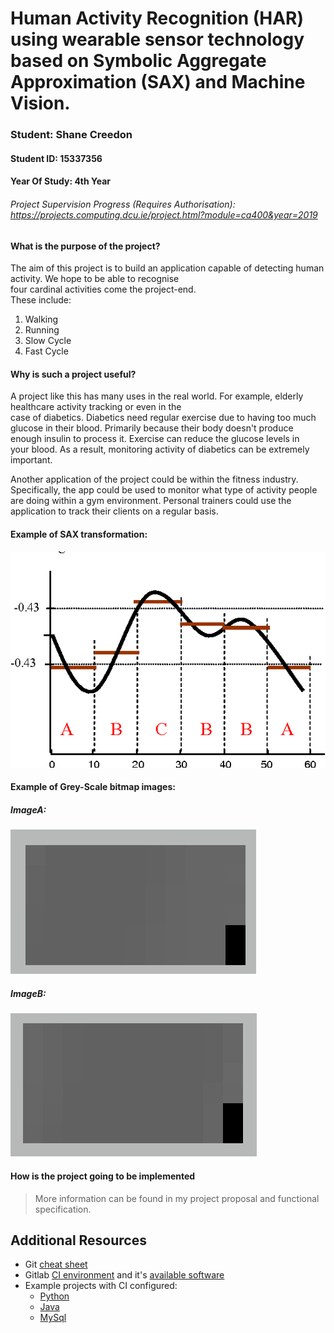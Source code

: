 # Human Activity Recognition (HAR) using wearable sensor technology based on Symbolic Aggregate Approximation (SAX) and Machine Vision.

### Student: Shane Creedon
#### Student ID: 15337356
#### Year Of Study: 4th Year
###### Project Supervision Progress (Requires Authorisation): https://projects.computing.dcu.ie/project.html?module=ca400&year=2019

#### What is the purpose of the project?
The aim of this project is to build an application capable of detecting human activity. We hope to be able to recognise  
four cardinal activities come the project-end.  
These include:  
1. Walking
2. Running
3. Slow Cycle
4. Fast Cycle 

#### Why is such a project useful?
A project like this has many uses in the real world. For example, elderly healthcare activity tracking or even in the  
case of diabetics. Diabetics need regular exercise due to having too much glucose in their blood. 
Primarily because their body doesn't produce enough insulin to process it. Exercise can reduce the glucose levels in  
your blood. As a result, monitoring activity of diabetics can be extremely important.  

Another application of the project could be within the fitness industry. Specifically, the app could be used to monitor 
what type of activity people are doing within a gym environment. Personal trainers could use the application to 
track their clients on a regular basis.

#### Example of SAX transformation:
![Sax information](src/resources/data-visualisations/WhatIsSAX.png)

#### Example of Grey-Scale bitmap images:
##### ImageA:
![Sax information](src/resources/data-visualisations/bitmap%231.png)

##### ImageB:
![Sax information](src/resources/data-visualisations/bitmap%232.png)


#### How is the project going to be implemented

> More information can be found in my project proposal and functional specification.  

## Additional Resources

- Git [cheat sheet](https://gitlab.computing.dcu.ie/sblott/local-gitlab-documentation/blob/master/cheat-sheet.md)
- Gitlab [CI environment](https://gitlab.computing.dcu.ie/sblott/docker-ci-environment) and it's [available software](https://gitlab.computing.dcu.ie/sblott/docker-ci-environment/blob/master/Dockerfile)
- Example projects with CI configured:
   * [Python](https://gitlab.computing.dcu.ie/sblott/test-project-python)
   * [Java](https://gitlab.computing.dcu.ie/sblott/test-project-java)
   * [MySql](https://gitlab.computing.dcu.ie/sblott/test-project-mysql)
